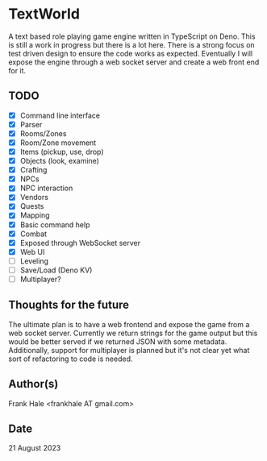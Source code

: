 # TextWorld

A text based role playing game engine written in TypeScript on Deno. This is still a work in progress but there is a lot here. There is a strong focus on test driven design to ensure the code works as expected. Eventually I will expose the engine through a web socket server and create a web front end for it.

## TODO

- [x] Command line interface
- [x] Parser
- [x] Rooms/Zones
- [x] Room/Zone movement
- [x] Items (pickup, use, drop)
- [x] Objects (look, examine)
- [x] Crafting
- [x] NPCs
- [x] NPC interaction
- [x] Vendors
- [x] Quests
- [x] Mapping
- [x] Basic command help
- [x] Combat
- [x] Exposed through WebSocket server
- [x] Web UI
- [ ] Leveling
- [ ] Save/Load (Deno KV)
- [ ] Multiplayer?

## Thoughts for the future

The ultimate plan is to have a web frontend and expose the game from a web
socket server. Currently we return strings for the game output but this would
be better served if we returned JSON with some metadata. Additionally, support
for multiplayer is planned but it's not clear yet what sort of refactoring to
code is needed.

## Author(s)

Frank Hale &lt;frankhale AT gmail.com&gt;

## Date

21 August 2023
